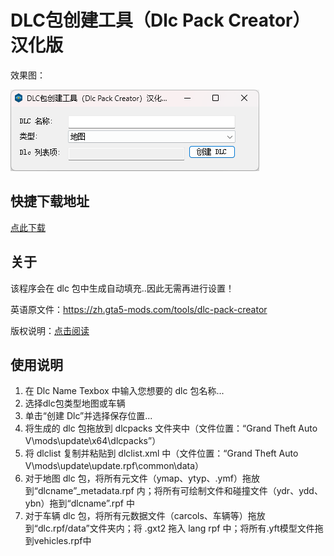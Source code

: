 # DLC包创建工具（Dlc Pack Creator）汉化版

效果图：

![效果图](https://github.com/xiumuzdiao/Dlc-Pack-Creator_zh/blob/main/pic/%E6%95%88%E6%9E%9C%E5%9B%BE.png)

## 快捷下载地址

[点此下载](https://github.com/xiumuzdiao/Dlc-Pack-Creator_zh/releases)

## 关于

该程序会在 dlc 包中生成自动填充..因此无需再进行设置！

英语原文件：https://zh.gta5-mods.com/tools/dlc-pack-creator

版权说明：[点击阅读](https://github.com/xiumuzdiao/Dlc-Pack-Creator_zh/tree/main?tab=MIT-1-ov-file)

## 使用说明

1. 在 Dlc Name Texbox 中输入您想要的 dlc 包名称...
2. 选择dlc包类型地图或车辆
3. 单击“创建 Dlc”并选择保存位置...
4. 将生成的 dlc 包拖放到 dlcpacks 文件夹中（文件位置：“Grand Theft Auto V\mods\update\x64\dlcpacks”）
5. 将 dlclist 复制并粘贴到 dlclist.xml 中（文件位置：“Grand Theft Auto V\mods\update\update.rpf\common\data）
6. 对于地图 dlc 包，将所有元文件（ymap、ytyp、.ymf）拖放到“dlcname”_metadata.rpf 内；将所有可绘制文件和碰撞文件（ydr、ydd、ybn）拖到“dlcname”.rpf 中
7. 对于车辆 dlc 包，将所有元数据文件（carcols、车辆等）拖放到“dlc.rpf/data”文件夹内；将 .gxt2 拖入 lang rpf 中；将所有.yft模型文件拖到vehicles.rpf中
